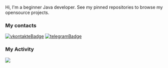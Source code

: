 [vkontakteUrl]: https://vk.me/osk115
[vkontakteBadge]: https://i.imgur.com/n8Wd2Vw.png

[telegramUrl]: https://t.me/osk115
[telegramBadge]: https://i.imgur.com/TxezM4s.png

Hi, I'm a beginner Java developer. See my pinned repositories to browse my opensource projects.

### My contacts
[![vkontakteBadge]][vkontakteUrl] [![telegramBadge]][telegramUrl]

### My Activity
![](http://github-profile-summary-cards.vercel.app/api/cards/profile-details?username=osk115&theme=tokyonight)
